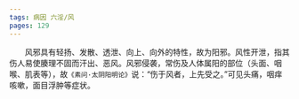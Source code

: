 ```yaml
---
tags: 病因 六淫/风
pages: 129
---
```

&emsp;&emsp;风邪具有轻扬、发散、透泄、向上、向外的特性，故为阳邪。风性开泄，指其伤人易使腠理不固而汗出、恶风。风邪侵袭，常伤及人体属阳的部位（头面、咽喉、肌表等），故`《素问·太阴阳明论》`说：“伤于风者，上先受之。”可见头痛，咽痒咳嗽，面目浮肿等症状。